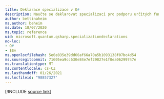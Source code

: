 ```yaml
---
title: Deklarace specializace v Q#
description: Naučte se deklarovat specializaci pro podporu určitých funktory v Q# provozu.
author: bettinaheim
ms.author: beheim
ms.date: 10/07/2020
ms.topic: reference
uid: microsoft.quantum.qsharp.specializationdeclarations
no-loc:
- Q#
- $$v
ms.openlocfilehash: 5e6e835e39dd66af66a70a5b1093138f07bc4d54
ms.sourcegitcommit: 71605ea9cc630e84e7ef29027e1f0ea06299747e
ms.translationtype: MT
ms.contentlocale: cs-CZ
ms.lasthandoff: 01/26/2021
ms.locfileid: "98857327"
---
```

<!-- 
# Specialization declarations in Q#
-->

[!INCLUDE [source link](~/includes/qsharp-language/Specifications/Language/1_ProgramStructure/4_SpecializationDeclarations.md)]

